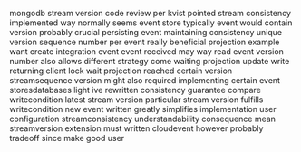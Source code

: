 mongodb stream version code review per kvist pointed stream consistency implemented way normally seems event store typically event would contain version probably crucial persisting event maintaining consistency unique version sequence number per event really beneficial projection example want create integration event event received may way read event version number also allows different strategy come waiting projection update write returning client lock wait projection reached certain version streamsequence version might also required implementing certain event storesdatabases light ive rewritten consistency guarantee compare writecondition latest stream version particular stream version fulfills writecondition new event written greatly simplifies implementation user configuration streamconsistency understandability consequence mean streamversion extension must written cloudevent however probably tradeoff since make good user